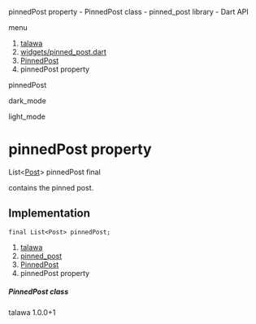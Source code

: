 




pinnedPost property - PinnedPost class - pinned\_post library - Dart API







menu

1. [talawa](../../index.html)
2. [widgets/pinned\_post.dart](../../widgets_pinned_post/widgets_pinned_post-library.html)
3. [PinnedPost](../../widgets_pinned_post/PinnedPost-class.html)
4. pinnedPost property

pinnedPost


dark\_mode

light\_mode




# pinnedPost property


List<[Post](../../models_post_post_model/Post-class.html)>
pinnedPost
final

contains the pinned post.


## Implementation

```
final List<Post> pinnedPost;
```

 


1. [talawa](../../index.html)
2. [pinned\_post](../../widgets_pinned_post/widgets_pinned_post-library.html)
3. [PinnedPost](../../widgets_pinned_post/PinnedPost-class.html)
4. pinnedPost property

##### PinnedPost class





talawa
1.0.0+1






